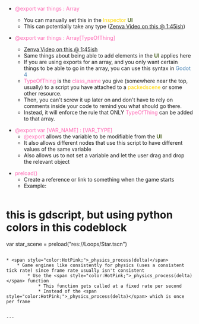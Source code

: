 + <span style="color:HotPink;">@export var things : Array</span>
	+ You can manually set this in the <span style="color:Gold;">Inspector</span> <strong><span style="color:DarkOliveGreen;">UI</span></strong>
	+ This can potentially take any type ([Zenva Video on this @ 1:45ish](https://academy.zenva.com/lesson/combat-actions-part-2/?zva_less_compl=3242679))

+ <span style="color:HotPink;">@export var things : Array[TypeOfThing]</span>
	+ [Zenva Video on this @ 1:45ish](https://academy.zenva.com/lesson/combat-actions-part-2/?zva_less_compl=3242679)
	+ Same things about being able to add elements in the <strong><span style="color:DarkOliveGreen;">UI</span></strong> applies here
	+ If you are using exports for an array, and you only want certain things to be able to go in the array, you can use this syntax in <span style="color:SteelBlue;">Godot 4</span>
	+ <span style="color:HotPink;">TypeOfThing</span> is the <span style="color:HotPink;">class_name</span> you give (somewhere near the top, usually) to a script you have attached to a <span style="color:Gold;">packedscene</span> or some other resource. 
	+ Then, you can't screw it up later on and don't have to rely on comments inside your code to remind you what should go there.
	+ Instead, it will enforce the rule that ONLY <span style="color:HotPink;">TypeOfThing</span> can be added to that array.

* <span style="color:HotPink;">@export var [VAR_NAME] : [VAR_TYPE]</span>
	* <span style="color:HotPink;">@export</span> allows the variable to be modifiable from the <strong><span style="color:DarkOliveGreen;">UI</span></strong>
	* It also allows different nodes that use this script to have different values of the same variable
	* Also allows us to not set a variable and let the user drag and drop the relevant object

+ <span style="color:HotPink;">preload()</span>
	+ Create a reference or link to something when the game starts
	+ Example:
	```python
# this is gdscript, but using python colors in this codeblock
var star_scene = preload("res://Loops/Star.tscn")
```

* <span style="color:HotPink;">_physics_process(delta)</span>
	* Game engines like consistently for physics (uses a consistent tick rate) since frame rate usually isn't consistent
		* Use the <span style="color:HotPink;">_physics_process(delta)</span> function
			* This function gets called at a fixed rate per second
			* Instead of the <span style="color:HotPink;">_physics_process(delta)</span> which is once per frame


---


